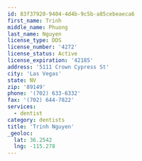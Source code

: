 ```yaml
---
id: 83f37920-9404-4d4b-9c5b-a85cebeaeca6
first_name: Trinh
middle_name: Phuong
last_name: Nguyen
license_type: DDS
license_number: '4272'
license_status: Active
license_expiration: '42185'
address: '5111 Crown Cypress St'
city: 'Las Vegas'
state: NV
zip: '89149'
phone: '(702) 633-6332'
fax: '(702) 644-7822'
services:
  - dentist
category: dentists
title: 'Trinh Nguyen'
_geoloc:
  lat: 36.2542
  lng: -115.278
---
```


